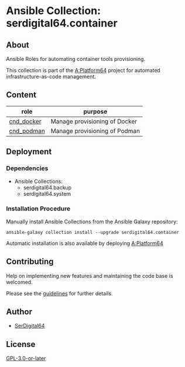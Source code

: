# Ansible Collection: serdigital64.container

## About

Ansible Roles for automating container tools provisioning.

This collection is part of the [A:Platform64](https://github.com/serdigital64/aplatform64) project for automated infrastructure-as-code management.

## Content

| role                                                                        | purpose                       |
| --------------------------------------------------------------------------- | ----------------------------- |
| [cnd_docker](https://aplatform64.readthedocs.io/en/latest/roles/cnd_docker) | Manage provisioning of Docker |
| [cnd_podman](https://aplatform64.readthedocs.io/en/latest/roles/cnd_podman) | Manage provisioning of Podman |

## Deployment

### Dependencies

- Ansible Collections:
  - serdigital64.backup
  - serdigital64.system

### Installation Procedure

Manually install Ansible Collections from the Ansible Galaxy repository:

```shell
ansible-galaxy collection install --upgrade serdigital64.container
```

Automatic installation is also available by deploying [A:Platform64](https://aplatform64.readthedocs.io/en/latest/#deployment)

## Contributing

Help on implementing new features and maintaining the code base is welcomed.

Please see the [guidelines](https://aplatform64.readthedocs.io/en/latest/contributing/guidelines) for further details.

## Author

- [SerDigital64](https://serdigital64.github.io/)

## License

[GPL-3.0-or-later](https://www.gnu.org/licenses/gpl-3.0.txt)
